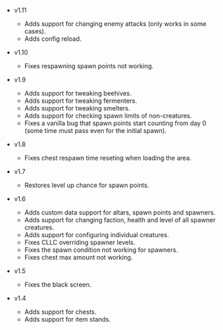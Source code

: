 - v1.11
  - Adds support for changing enemy attacks (only works in some cases).
  - Adds config reload.

- v1.10
  - Fixes respawning spawn points not working.

- v1.9
  - Adds support for tweaking beehives.
  - Adds support for tweaking fermenters.
  - Adds support for tweaking smelters.
  - Adds support for checking spawn limits of non-creatures.
  - Fixes a vanilla bug that spawn points start counting from day 0 (some time must pass even for the initial spawn).

- v1.8
  - Fixes chest respawn time reseting when loading the area.

- v1.7
  - Restores level up chance for spawn points.

- v1.6
	- Adds custom data support for altars, spawn points and spawners.
	- Adds support for changing faction, health and level of all spawner creatures.
	- Adds support for configuring individual creatures.
	- Fixes CLLC overriding spawner levels.
	- Fixes the spawn condition not working for spawners.
	- Fixes chest max amount not working.

- v1.5
	- Fixes the black screen.

- v1.4
	- Adds support for chests.
	- Adds support for item stands.
